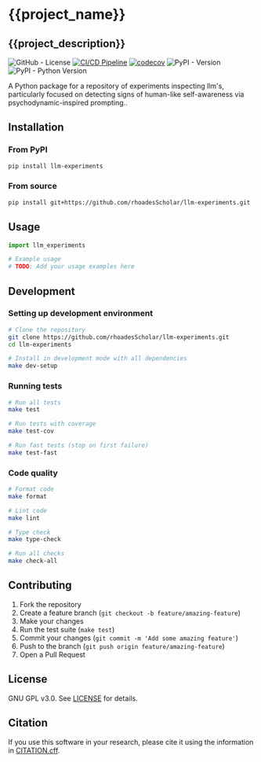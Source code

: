 # {{project_name}}

## {{project_description}}

![GitHub - License](https://img.shields.io/github/license/rhoadesScholar/llm-experiments)
[![CI/CD Pipeline](https://github.com/rhoadesScholar/llm-experiments/actions/workflows/ci-cd.yml/badge.svg)](https://github.com/rhoadesScholar/llm-experiments/actions/workflows/ci-cd.yml)
[![codecov](https://codecov.io/github/rhoadesScholar/llm-experiments/graph/badge.svg?token=)](https://codecov.io/github/rhoadesScholar/llm-experiments)
![PyPI - Version](https://img.shields.io/pypi/v/llm-experiments)
![PyPI - Python Version](https://img.shields.io/pypi/pyversions/llm-experiments)

A Python package for a repository of experiments inspecting llm's, particularly focused on detecting signs of human-like self-awareness via psychodynamic-inspired prompting..

## Installation

### From PyPI

```bash
pip install llm-experiments
```

### From source

```bash
pip install git+https://github.com/rhoadesScholar/llm-experiments.git
```

## Usage

```python
import llm_experiments

# Example usage
# TODO: Add your usage examples here
```

## Development

### Setting up development environment

```bash
# Clone the repository
git clone https://github.com/rhoadesScholar/llm-experiments.git
cd llm-experiments

# Install in development mode with all dependencies
make dev-setup
```

### Running tests

```bash
# Run all tests
make test

# Run tests with coverage
make test-cov

# Run fast tests (stop on first failure)
make test-fast
```

### Code quality

```bash
# Format code
make format

# Lint code
make lint

# Type check
make type-check

# Run all checks
make check-all
```

## Contributing

1. Fork the repository
2. Create a feature branch (`git checkout -b feature/amazing-feature`)
3. Make your changes
4. Run the test suite (`make test`)
5. Commit your changes (`git commit -m 'Add some amazing feature'`)
6. Push to the branch (`git push origin feature/amazing-feature`)
7. Open a Pull Request

## License

GNU GPL v3.0. See [LICENSE](LICENSE) for details.

## Citation

If you use this software in your research, please cite it using the information in [CITATION.cff](CITATION.cff).
